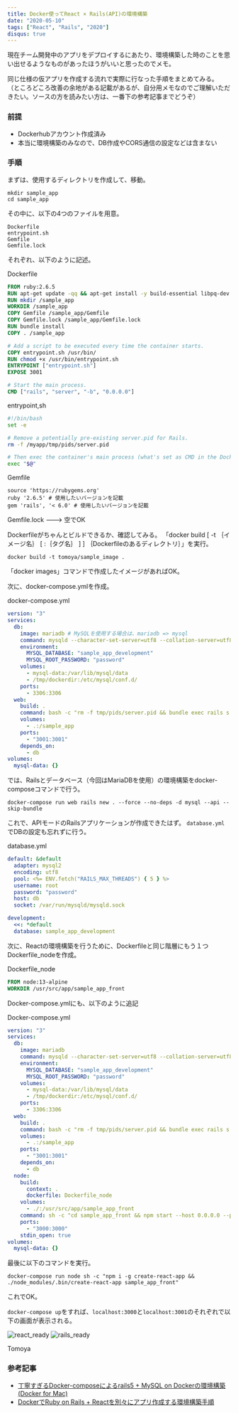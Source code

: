 ```yaml
---
title: Docker使ってReact × Rails(API)の環境構築
date: "2020-05-10"
tags: ["React", "Rails", "2020"]
disqus: true
---
```


現在チーム開発中のアプリをデプロイするにあたり、環境構築した時のことを思い出せるようなものがあったほうがいいと思ったのでメモ。

同じ仕様の仮アプリを作成する流れで実際に行なった手順をまとめてみる。
（ところどころ改善の余地がある記載があるが、自分用メモなのでご理解いただきたい。ソースの方を読みたい方は、一番下の参考記事までどうぞ）

### 前提
 - Dockerhubアカウント作成済み
 - 本当に環境構築のみなので、DB作成やCORS通信の設定などは含まない

### 手順
まずは、使用するディレクトリを作成して、移動。

```terminal
mkdir sample_app
cd sample_app
```

その中に、以下の4つのファイルを用意。

```
Dockerfile
entrypoint.sh
Gemfile
Gemfile.lock
```

それぞれ、以下のように記述。

Dockerfile
```Dockerfile
FROM ruby:2.6.5
RUN apt-get update -qq && apt-get install -y build-essential libpq-dev nodejs
RUN mkdir /sample_app 
WORKDIR /sample_app
COPY Gemfile /sample_app/Gemfile
COPY Gemfile.lock /sample_app/Gemfile.lock
RUN bundle install
COPY . /sample_app

# Add a script to be executed every time the container starts.
COPY entrypoint.sh /usr/bin/
RUN chmod +x /usr/bin/entrypoint.sh
ENTRYPOINT ["entrypoint.sh"]
EXPOSE 3001

# Start the main process.
CMD ["rails", "server", "-b", "0.0.0.0"]
```

entrypoint,sh
```sh
#!/bin/bash
set -e

# Remove a potentially pre-existing server.pid for Rails.
rm -f /myapp/tmp/pids/server.pid

# Then exec the container's main process (what's set as CMD in the Dockerfile).
exec "$@"
```

Gemfile
```Gemfile
source 'https://rubygems.org'
ruby '2.6.5' # 使用したいバージョンを記載
gem 'rails', '< 6.0' # 使用したいバージョンを記載
```

Gemfile.lock
---> 空でOK

Dockerfileがちゃんとビルドできるか、確認してみる。
「docker build [ -t ｛イメージ名｝ [ :｛タグ名｝ ] ] ｛Dockerfileのあるディレクトリ｝」を実行。

```terminal
docker build -t tomoya/sample_image .
```

「docker images」コマンドで作成したイメージがあればOK。

次に、docker-compose.ymlを作成。

docker-compose.yml
```yml
version: "3"
services:
  db:
    image: mariadb # MySQLを使用する場合は、mariadb => mysql
    command: mysqld --character-set-server=utf8 --collation-server=utf8_unicode_ci
    environment:
      MYSQL_DATABASE: "sample_app_development"
      MYSQL_ROOT_PASSWORD: "password"
    volumes:
      - mysql-data:/var/lib/mysql/data
      - /tmp/dockerdir:/etc/mysql/conf.d/
    ports:
      - 3306:3306
  web:
    build: .
    command: bash -c "rm -f tmp/pids/server.pid && bundle exec rails s -p 3001 -b '0.0.0.0'"
    volumes:
      - .:/sample_app
    ports:
      - "3001:3001"
    depends_on:
      - db
volumes:
  mysql-data: {}
```

では、Railsとデータベース（今回はMariaDBを使用）の環境構築をdocker-composeコマンドで行う。

```terminal
docker-compose run web rails new . --force --no-deps -d mysql --api --skip-bundle
```

これで、APIモードのRailsアプリケーションが作成できたはず。
`database.yml`でDBの設定も忘れずに行う。

database.yml
```yml
default: &default
  adapter: mysql2
  encoding: utf8
  pool: <%= ENV.fetch("RAILS_MAX_THREADS") { 5 } %>
  username: root
  password: "password"
  host: db
  socket: /var/run/mysqld/mysqld.sock

development:
  <<: *default
  database: sample_app_development
```

次に、Reactの環境構築を行うために、Dockerfileと同じ階層にもう１つDockerfile_nodeを作成。

Dockerfile_node
```Dockerfile
FROM node:13-alpine  
WORKDIR /usr/src/app/sample_app_front
```

Docker-compose.ymlにも、以下のように追記

Docker-compose.yml
```yml
version: "3"
services:
  db:
    image: mariadb
    command: mysqld --character-set-server=utf8 --collation-server=utf8_unicode_ci
    environment:
      MYSQL_DATABASE: "sample_app_development"
      MYSQL_ROOT_PASSWORD: "password"
    volumes:
      - mysql-data:/var/lib/mysql/data
      - /tmp/dockerdir:/etc/mysql/conf.d/
    ports:
      - 3306:3306
  web:
    build: .
    command: bash -c "rm -f tmp/pids/server.pid && bundle exec rails s -p 3001 -b '0.0.0.0'"
    volumes:
      - .:/sample_app
    ports:
      - "3001:3001"
    depends_on:
      - db
  node:
    build:
      context: .
      dockerfile: Dockerfile_node
    volumes:
      - ./:/usr/src/app/sample_app_front
    command: sh -c "cd sample_app_front && npm start --host 0.0.0.0 --port 3000"
    ports:
      - "3000:3000"
    stdin_open: true
volumes:
  mysql-data: {}
```

最後に以下のコマンドを実行。

```terminal
docker-compose run node sh -c "npm i -g create-react-app && ./node_modules/.bin/create-react-app sample_app_front"
```

これでOK。

`docker-compose up`をすれば、`localhost:3000`と`localhost:3001`のそれぞれで以下の画面が表示される。

![react_ready](react_ready.png)
![rails_ready](rails_ready.png)



Tomoya

### 参考記事
 - [丁寧すぎるDocker-composeによるrails5 + MySQL on Dockerの環境構築(Docker for Mac)](https://qiita.com/azul915/items/5b7063cbc80192343fc0#%E7%92%B0%E5%A2%83rails5%E7%B3%BB%E3%81%A7%E4%BD%9C%E6%88%90%E3%81%97%E3%81%A6%E3%81%BE%E3%81%99)
 - [DockerでRuby on Rails + Reactを別々にアプリ作成する環境構築手順](https://qiita.com/dl10yr/items/b76969da1c2c33595a4a)

